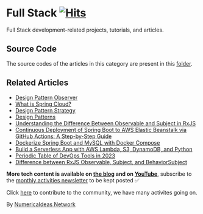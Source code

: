 # Full Stack&nbsp;[![Hits](https://hits.seeyoufarm.com/api/count/incr/badge.svg?url=https%3A%2F%2Fgithub.com%2Fnumerica-ideas%2Fcommunity%2Ftree%2Fmaster%2Ffull-stack&count_bg=%2379C83D&title_bg=%23555555&icon=&icon_color=%23E7E7E7&title=hits&edge_flat=false)](https://numericaideas.com/blog/category/tech/full-stack/)

Full Stack development-related projects, tutorials, and articles.

## Source Code
The source codes of the articles in this category are present in this [folder](./).

## Related Articles
<!-- TAG-POSTS-LIST:START -->
- [Design Pattern Observer](https://numericaideas.com/blog/design-pattern-observer/)
- [What is Spring Cloud?](https://numericaideas.com/blog/what-is-spring-cloud/)
- [Design Pattern Strategy](https://numericaideas.com/blog/design-pattern-strategy/)
- [Design Patterns](https://numericaideas.com/blog/design-patterns/)
- [Understanding the Difference Between Observable and Subject in RxJS](https://numericaideas.com/blog/difference-between-observable-and-subject-in-rxjs/)
- [Continuous Deployment of Spring Boot to AWS Elastic Beanstalk via GitHub Actions: A Step-by-Step Guide](https://numericaideas.com/blog/cd-springboot-aws-eb-github-actions/)
- [Dockerize Spring Boot and MySQL with Docker Compose](https://numericaideas.com/blog/docker-compose-springboot-mysql/)
- [Build a Serverless App with AWS Lambda, S3, DynamoDB, and Python](https://numericaideas.com/blog/aws-serverless-web-application/)
- [Periodic Table of DevOps Tools in 2023](https://numericaideas.com/blog/devops-periodic-table/)
- [Difference between RxJS Observable, Subject, and BehaviorSubject](https://numericaideas.com/blog/difference-between-rxjs-observable-subject-and-behaviorsubject/)
<!-- TAG-POSTS-LIST:END -->

**More tech content is available on [the blog](https://numericaideas.com/blog/) and on [YouTube](https://www.youtube.com/@numericaideas/channels?sub_confirmation=1)**, subscribe to the [monthly activities newsletter](https://numericaideas.com/blog/category/news/) to be kept posted ✅

Click [here](https://numericaideas.com/#activities) to contribute to the community, we have many activites going on.

By [NumericaIdeas Network](https://numericaideas.com)
